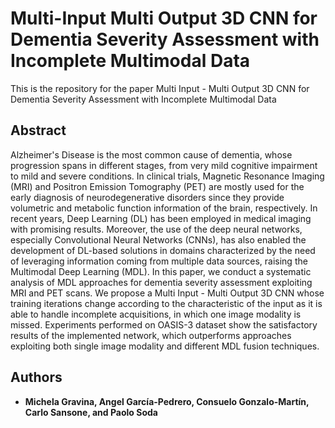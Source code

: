 # Multi-Input Multi Output 3D CNN for Dementia Severity Assessment with Incomplete Multimodal Data
This is the repository for the paper Multi Input - Multi Output 3D CNN for Dementia Severity Assessment with Incomplete Multimodal Data

## Abstract

Alzheimer's Disease is the most common cause of dementia, whose progression spans in different stages, from very mild cognitive impairment to mild and severe conditions. In clinical trials, Magnetic Resonance Imaging (MRI) and Positron Emission Tomography (PET) are mostly used for the early diagnosis of neurodegenerative disorders since they provide volumetric and metabolic function information of the brain, respectively. In recent years, Deep Learning (DL) has been employed in medical imaging with promising results. Moreover, the use of the deep neural networks, especially Convolutional Neural Networks (CNNs), has also enabled the development of DL-based solutions in domains characterized by the need of leveraging information coming from multiple data sources, raising the Multimodal Deep Learning (MDL). In this paper, we conduct a systematic analysis of MDL approaches for dementia severity assessment exploiting MRI and PET scans. We propose a Multi Input - Multi Output 3D CNN whose training iterations change according to the characteristic of the input as it is able to handle incomplete acquisitions, in which one image modality is missed. Experiments performed on OASIS-3 dataset show the satisfactory results of the implemented network, which outperforms approaches exploiting both single image modality and different MDL fusion techniques. 




## Authors
* **Michela Gravina, Angel García-Pedrero, Consuelo Gonzalo-Martín, Carlo Sansone, and Paolo Soda**
